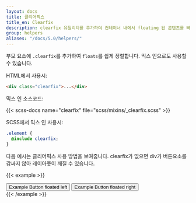```yaml
---
layout: docs
title: 클리어픽스
title_en: Clearfix
description: clearfix 유틸리티를 추가하여 컨테이너 내에서 floating 된 콘텐츠를 빠르고 쉽게 정렬합니다.
group: helpers
aliases: "/docs/5.0/helpers/"
---
```


부모 요소에 `.clearfix`를 추가하여 `floats`를 쉽게 정렬합니다. 믹스 인으로도 사용할 수 있습니다.

HTML에서 사용시:

```html
<div class="clearfix">...</div>
```

믹스 인 소스코드:

{{< scss-docs name="clearfix" file="scss/mixins/_clearfix.scss" >}}

SCSS에서 믹스 인 사용시:

```scss
.element {
  @include clearfix;
}
```

다음 예시는 클리어픽스 사용 방법을 보여줍니다. clearfix가 없으면 div가 버튼요소를 감싸지 않아 레이아웃이 깨질 수 있습니다.

{{< example >}}
<div class="bg-info clearfix">
  <button type="button" class="btn btn-secondary float-start">Example Button floated left</button>
  <button type="button" class="btn btn-secondary float-end">Example Button floated right</button>
</div>
{{< /example >}}
